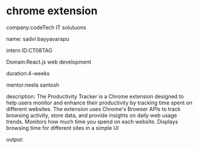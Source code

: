 # chrome extension

company:codeTech IT solutuons

name: sadvi bayyavarapu

intern ID:CT08TAG

Domain:React.js web development

duration:4-weeks

mentor:neela santosh

description:
The Productivity Tracker is a Chrome extension designed to help users monitor and enhance their productivity by tracking time spent on different websites. The extension uses Chrome's Browser APIs to track browsing activity, store data, and provide insights on daily web usage trends.
Monitors how much time you spend on each website. Displays browsing time for different sites in a simple UI

output:
